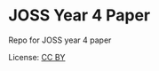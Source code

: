 # JOSS Year 4 Paper

Repo for JOSS year 4 paper

License: [CC BY](https://creativecommons.org/licenses/by/4.0/)
